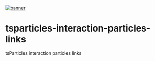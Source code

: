 [![banner](https://particles.js.org/images/banner2.png)](https://particles.js.org)

# tsparticles-interaction-particles-links

tsParticles interaction particles links
